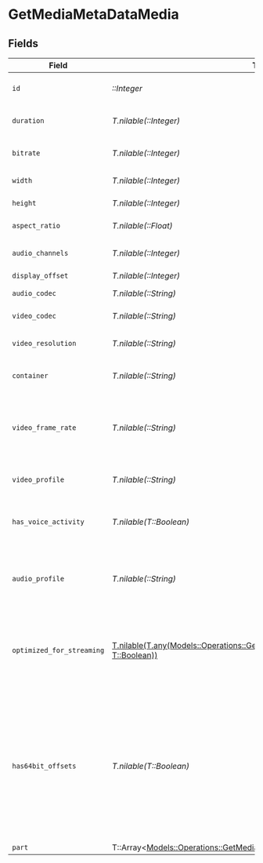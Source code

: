 # GetMediaMetaDataMedia


## Fields

| Field                                                                                                                                                        | Type                                                                                                                                                         | Required                                                                                                                                                     | Description                                                                                                                                                  | Example                                                                                                                                                      |
| ------------------------------------------------------------------------------------------------------------------------------------------------------------ | ------------------------------------------------------------------------------------------------------------------------------------------------------------ | ------------------------------------------------------------------------------------------------------------------------------------------------------------ | ------------------------------------------------------------------------------------------------------------------------------------------------------------ | ------------------------------------------------------------------------------------------------------------------------------------------------------------ |
| `id`                                                                                                                                                         | *::Integer*                                                                                                                                                  | :heavy_check_mark:                                                                                                                                           | Unique media identifier.                                                                                                                                     | 387322                                                                                                                                                       |
| `duration`                                                                                                                                                   | *T.nilable(::Integer)*                                                                                                                                       | :heavy_minus_sign:                                                                                                                                           | Duration of the media in milliseconds.                                                                                                                       | 9610350                                                                                                                                                      |
| `bitrate`                                                                                                                                                    | *T.nilable(::Integer)*                                                                                                                                       | :heavy_minus_sign:                                                                                                                                           | Bitrate in bits per second.                                                                                                                                  | 25512                                                                                                                                                        |
| `width`                                                                                                                                                      | *T.nilable(::Integer)*                                                                                                                                       | :heavy_minus_sign:                                                                                                                                           | Video width in pixels.                                                                                                                                       | 3840                                                                                                                                                         |
| `height`                                                                                                                                                     | *T.nilable(::Integer)*                                                                                                                                       | :heavy_minus_sign:                                                                                                                                           | Video height in pixels.                                                                                                                                      | 1602                                                                                                                                                         |
| `aspect_ratio`                                                                                                                                               | *T.nilable(::Float)*                                                                                                                                         | :heavy_minus_sign:                                                                                                                                           | Aspect ratio of the video.                                                                                                                                   | 2.35                                                                                                                                                         |
| `audio_channels`                                                                                                                                             | *T.nilable(::Integer)*                                                                                                                                       | :heavy_minus_sign:                                                                                                                                           | Number of audio channels.                                                                                                                                    | 6                                                                                                                                                            |
| `display_offset`                                                                                                                                             | *T.nilable(::Integer)*                                                                                                                                       | :heavy_minus_sign:                                                                                                                                           | N/A                                                                                                                                                          | 50                                                                                                                                                           |
| `audio_codec`                                                                                                                                                | *T.nilable(::String)*                                                                                                                                        | :heavy_minus_sign:                                                                                                                                           | Audio codec used.                                                                                                                                            | aac                                                                                                                                                          |
| `video_codec`                                                                                                                                                | *T.nilable(::String)*                                                                                                                                        | :heavy_minus_sign:                                                                                                                                           | Video codec used.                                                                                                                                            | hevc                                                                                                                                                         |
| `video_resolution`                                                                                                                                           | *T.nilable(::String)*                                                                                                                                        | :heavy_minus_sign:                                                                                                                                           | Video resolution (e.g., 4k).                                                                                                                                 | 4k                                                                                                                                                           |
| `container`                                                                                                                                                  | *T.nilable(::String)*                                                                                                                                        | :heavy_minus_sign:                                                                                                                                           | Container format of the media.                                                                                                                               | mp4                                                                                                                                                          |
| `video_frame_rate`                                                                                                                                           | *T.nilable(::String)*                                                                                                                                        | :heavy_minus_sign:                                                                                                                                           | Frame rate of the video. Values found include NTSC, PAL, 24p<br/>                                                                                            | 24p                                                                                                                                                          |
| `video_profile`                                                                                                                                              | *T.nilable(::String)*                                                                                                                                        | :heavy_minus_sign:                                                                                                                                           | Video profile (e.g., main 10).                                                                                                                               | main 10                                                                                                                                                      |
| `has_voice_activity`                                                                                                                                         | *T.nilable(T::Boolean)*                                                                                                                                      | :heavy_minus_sign:                                                                                                                                           | Indicates whether voice activity is detected.                                                                                                                | false                                                                                                                                                        |
| `audio_profile`                                                                                                                                              | *T.nilable(::String)*                                                                                                                                        | :heavy_minus_sign:                                                                                                                                           | The audio profile used for the media (e.g., DTS, Dolby Digital, etc.).                                                                                       | dts                                                                                                                                                          |
| `optimized_for_streaming`                                                                                                                                    | [T.nilable(T.any(Models::Operations::GetMediaMetaDataOptimizedForStreaming1, T::Boolean))](../../models/operations/getmediametadataoptimizedforstreaming.md) | :heavy_minus_sign:                                                                                                                                           | Has this media been optimized for streaming. NOTE: This can be 0, 1, false or true                                                                           |                                                                                                                                                              |
| `has64bit_offsets`                                                                                                                                           | *T.nilable(T::Boolean)*                                                                                                                                      | :heavy_minus_sign:                                                                                                                                           | Indicates whether the media has 64-bit offsets.<br/>This is relevant for media files that may require larger offsets than what 32-bit integers can provide.<br/> | false                                                                                                                                                        |
| `part`                                                                                                                                                       | T::Array<[Models::Operations::GetMediaMetaDataPart](../../models/operations/getmediametadatapart.md)>                                                        | :heavy_minus_sign:                                                                                                                                           | N/A                                                                                                                                                          |                                                                                                                                                              |